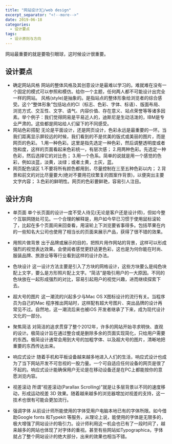 ```yaml
---
title: "网站设计3⃣️/web design"
excerpt_separator: "<!--more-->"
date: 2019-06-18
categories:
  - 设计要点
tags:
  - 设计原则与方向
---
```


网站最重要的就是要吸引眼球，这时候设计很重要。

<!--more-->

## 设计要点

* 确定网站风格
网站的整体风格及其创意设计是最难以学习的。难就难在没有一个固定的模式可以参照和模仿。给你一个主题，任何两人都不可能设计出完全一样的网站。
风格(style)是抽象的。是指站点的整体形象给浏览者的综合感受。这个“整体形象”包括站点的CI（标志、色彩、字体、标语）、版面布局、浏览方式、交互性、文字、语气、内容价值、存在意义、站点荣誉等等诸多因素。举个例子：我们觉得网易是平易近人的，迪斯尼是生动活泼的，IBM是专业严肃的。这些都是网站给人们留下的不同感受。
* 网站色彩搭配
无论是平面设计，还是网页设计，色彩永远是最重要的一环。当我们距离显示屏较远的时候，我们看到的不是优美的版式或美丽的图片，而是网页的色彩。
1.用一种色彩。这里是指先选定一种色彩，然后调整透明度或者饱和度，这样的页面看起来色彩统一，有层次感；
2.用两种色彩。先选定一种色彩，然后选择它的对比色；
3.用一个色系。简单的说就是用一个感觉的色彩，例如淡蓝，淡黄，淡绿；或者土黄，土灰，蓝。
* 网页配色误区
1.不要将所有颜色都用到，尽量控制在三至五种色彩以内；
2.背景和前文的对比尽量要大(绝对不要用花纹繁复的图案作背景)，以便突出主要文字内容；
3.色彩的鲜明性。网页的色彩要鲜艳，容易引人注目。

## 设计方向

* 单页面
单个长页面的设计一度不受人待见(无论是客户还是设计师)，但如今整个互联网随处可见。一个合理的解释是，用户如今早已习惯于使用鼠标滚轮了，比起在多个页面间来回查看，用滚轮上下浏览要省事得多。包括苹果在内的一些知名大公司也使用了相当长的页面来展示产品，获得了很不错的效果。

* 用照片做背景
出于品牌或展示的目的，把照片用作网站的背景，这样可以形成强烈的视觉表达效果。会使阅者感觉更舒适更色彩，这也是为何你能在时尚、服装品牌、旅游业等等行业看到这样的设计办法。

* 色块设计
这一设计方法主要是引入了方块的网格设计，这些方块要么是纯色块配上文字，要么是方形照片配上文字。“简洁”是吸引用户的一大原因。不同的色块放在一起形成强烈的对比，容易引起用户的视觉兴趣，进而继续探索下去。

* 超大号的图片
这一潮流的兴起多少与Mac OS X图标设计的流行有关。当程序员为自己的Mac 程序推出网站时，这样配有超大号图片、突出品牌的设计再常见不过。自然地，这一潮流后来也被iOS 开发者继承了下来，成为现代设计文化的一部分。

* 聚焦简洁
对简洁的追求贯穿了整个2012年，许多的网站开始寻求明快、直观的设计。极简设计旨在通过整合或是删除多余的页面实现简化，只给用户需要的东西。极简设计通常会用到大号的加粗字体、以及超大号的图片，清晰地把重要的东西传达出来。

* 响应式设计
随着手机和平板设备越来越多地进入人们的生活，响应式设计也成为了当下网站开发不可忽视的一股力量。一个可自适应任何设备的网页是很了不起的。响应式设计能确保用户无论是在移动设备还是在PC上都能按你的意愿浏览内容。

* 视差滚动
所谓“视差滚动(Parallax Scrolling)”就是让多层背景以不同的速度移动，形成运动视差 3D 效果。随着越来越多的浏览器增加对视差的支持，这一技术也很有可能会更加流行。

* 强调字体
从前设计师所能使用的字体受用户电脑本地已有的字体所限。如今借助Google fonts 和Typekit 等服务，从理论上说，能使用的字体是无限多的，极大增强了网站设计的吸引力。设计师利用这一机会也已有了一段时间了，越来越多的网站也体现了对字体的重视。甚至有些网站如Typographica，字体就占了整个网站设计的绝大部分，出来的效果也相当不错。
